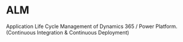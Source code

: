 # ALM
Application Life Cycle Management of Dynamics 365 / Power Platform. (Continuous Integration &amp; Continuous Deployment)
